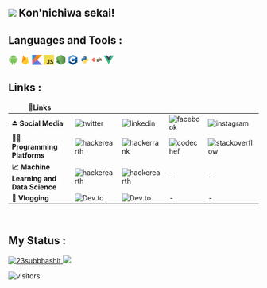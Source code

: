 ## <img src="https://github.com/abhishekapk/abhishekapk/blob/master/Assests/Hi.gif" width="29px"> Kon'nichiwa sekai!&nbsp;








## **Languages and Tools :**
<code><img height="20" src="https://raw.githubusercontent.com/github/explore/80688e429a7d4ef2fca1e82350fe8e3517d3494d/topics/android/android.png"></code>
<code><img height="20" src="https://raw.githubusercontent.com/github/explore/80688e429a7d4ef2fca1e82350fe8e3517d3494d/topics/firebase/firebase.png"></code>
<code><img height="20" src="https://raw.githubusercontent.com/github/explore/80688e429a7d4ef2fca1e82350fe8e3517d3494d/topics/kotlin/kotlin.png"></code>
<code><img height="20" src="https://raw.githubusercontent.com/github/explore/80688e429a7d4ef2fca1e82350fe8e3517d3494d/topics/javascript/javascript.png"></code>
<code><img height="20" src="https://raw.githubusercontent.com/github/explore/80688e429a7d4ef2fca1e82350fe8e3517d3494d/topics/nodejs/nodejs.png"></code>
<code><img height="20" src="https://raw.githubusercontent.com/github/explore/80688e429a7d4ef2fca1e82350fe8e3517d3494d/topics/cpp/cpp.png"></code>
<code><img height="20" src="https://raw.githubusercontent.com/github/explore/80688e429a7d4ef2fca1e82350fe8e3517d3494d/topics/python/python.png"></code>
<code><img height="20" src="https://raw.githubusercontent.com/github/explore/80688e429a7d4ef2fca1e82350fe8e3517d3494d/topics/git/git.png"></code>
<code><img height="20" src="https://raw.githubusercontent.com/github/explore/80688e429a7d4ef2fca1e82350fe8e3517d3494d/topics/vue/vue.png"></code>

## **Links :**


<table>
  <thead align="center">
    <tr border: none;>
      <td><b>🔗Links</b></td>
      <td></td>
      <td></td>
      <td></td>
      <td></td>
    </tr>
  </thead>
  <tbody>
    <tr>
      <td><b> ⏏ Social Media</b></td>
      <td>
        <a href="https://twitter.com/SMukhkherjee">
            <img align="left"  alt="twitter" src="https://img.shields.io/badge/twitter-%231DA1F2.svg?&style=for-the-badge&logo=twitter&logoColor=white" />
        </a>
      </td>
      <td>
      <a href="https://www.linkedin.com/in/subbhashit-mukherjee-71849a148/">
            <img align="left"  alt="linkedin" src="https://img.shields.io/badge/linkedin-%230077B5.svg?&style=for-the-badge&logo=linkedin&logoColor=white" />
      </a>
      </td>
      <td>
        <a href="https://www.facebook.com/subbhashit.mukherjee/">
            <img align="left"  alt="facebook" src="https://img.shields.io/badge/Facebook-1877F2?style=for-the-badge&logo=facebook&logoColor=white" />
        </a>
      </td>
      <td>
        <a href="https://www.instagram.com/subbhashit_2001/">
            <img align="left" alt="instagram" src="https://img.shields.io/badge/Instagram-E4405F?style=for-the-badge&logo=instagram&logoColor=white" />
        </a>
      </td>
    </tr>
 <tr>
      <td><b> 👨‍💻 Programming Platforms</b></td>
      <td>
        <a href="https://www.hackerearth.com/@subbhashit1">
            <img align="left"  alt="hackerearth" src="https://img.shields.io/static/v1?label=&message=HackerEarth&color=informational&style=for-the-badge&logo=hackerearth" />
        </a>
      </td>
      <td>
      <a href="https://www.hackerrank.com/subbhashitmukhe1">
            <img align="left"  alt="hackerrank" src="https://img.shields.io/static/v1?label=&message=HackerRank&color=green&style=for-the-badge&logo=hackerrank" />
      </a>
      </td>
      <td>
        <a href="https://www.codechef.com/users/subbhahsit">
            <img align="left"  alt="codechef" src="https://img.shields.io/static/v1?label=&message=Codechef&color=orange&style=for-the-badge&logo=codechef" />
        </a>
      </td>
      <td>
        <a href="https://stackoverflow.com/users/12216929/subbhashit-mukherjee">
            <img align="left"  alt="stackoverflow" src="https://img.shields.io/badge/stack%20overflow-FE7A16?logo=stack-overflow&logoColor=white&style=for-the-badge" />
        </a>
      </td>
    </tr>
	   <tr>
      <td><b> 📈 Machine Learning and Data Science</b></td>
      <td>
        <a href="https://www.kaggle.com/subbhashit">
            <img align="left"  alt="hackerearth" src="https://img.shields.io/static/v1?label=&message=Kaggle&color=blue&style=for-the-badge&logo=kaggle" />
        </a>
      </td>
      <td>
      <a href="https://www.hackerearth.com/@subbhashit1">
            <img align="left"  alt="hackerearth" src="https://img.shields.io/static/v1?label=&message=HackerEarth&color=informational&style=for-the-badge&logo=hackerearth" />
        </a>
      </td>
      <td>
        -
      </td>
      <td>
        -
      </td>
    </tr>
	  <tr>
      <td><b> 📖 Vlogging</b></td>
      <td>
        <a href="https://dev.to/23subbhashit">
            <img align="left"   alt="Dev.to" src="https://img.shields.io/badge/DEV.TO-%230A0A0A.svg?&style=for-the-badge&logo=dev.to&logoColor=white" />
        </a>
      </td>
      <td>
     	<a href="https://medium.com/@subbhashitmukherjee">
            <img align="left"  alt="Dev.to" src="https://img.shields.io/badge/Medium-12100E?style=for-the-badge&logo=medium&logoColor=white" />
        </a>
      </td>
      <td>
        -
      </td>
      <td>
        -
      </td>
    </tr>
	
  </tbody>
</table>




<br/>

## **My Status :**

<a href="https://github.com/23subbhashit/github-readme-stats">
  <img height="137px" src="https://github-readme-stats.vercel.app/api?username=23subbhashit&show_icons=true&theme=merko&line_height=21" alt="23subbhashit" />
  <img height="137px" src="https://github-readme-stats.vercel.app/api/top-langs/?username=23subbhashit&theme=radical&hide=roff,java,batchfile&layout=compact&langs_count=10" />
</a>


![visitors](https://komarev.com/ghpvc/?username=23subbhashit)


